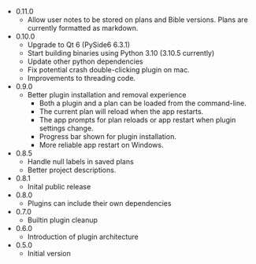 - 0.11.0
  - Allow user notes to be stored on plans and Bible versions. Plans are currently formatted as markdown.
- 0.10.0
  - Upgrade to Qt 6 (PySide6 6.3.1)
  - Start building binaries using Python 3.10 (3.10.5 currently)
  - Update other python dependencies
  - Fix potential crash double-clicking plugin on mac.
  - Improvements to threading code.
- 0.9.0
  - Better plugin installation and removal experience
    - Both a plugin and a plan can be loaded from the command-line.
    - The current plan will reload when the app restarts.
    - The app prompts for plan reloads or app restart when plugin settings change.
    - Progress bar shown for plugin installation.
    - More reliable app restart on Windows.
- 0.8.5
  - Handle null labels in saved plans
  - Better project descriptions.
- 0.8.1
  - Inital public release
- 0.8.0
  - Plugins can include their own dependencies
- 0.7.0
  - Builtin plugin cleanup
- 0.6.0
  - Introduction of plugin architecture
- 0.5.0
  - Initial version

